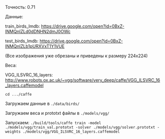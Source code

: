 Точность: 0.71

Данные:

train_birds_lmdb: https://drive.google.com/open?id=0BxZ-INMQnIZLd0dDNHN2dmJ0OWc

test_birds_lmdb: https://drive.google.com/open?id=0BxZ-INMQnIZLb1pURXVxT1Y1VUE

(Все изображения уже обрезаны и приведены к размеру 224х224)

Веса:

VGG_ILSVRC_16_layers: http://www.robots.ox.ac.uk/~vgg/software/very_deep/caffe/VGG_ILSVRC_16_layers.caffemodel


```cd .../caffe```

Загружаем данные в ```./data/birds/```

Загружаем веса и prototxt файлы в ```./models/vgg/```

Запускаем:  ```./build/tools/caffe train -model ./models/vgg/train_val.prototxt -solver ./models/vgg/solver.prototxt -weights ./models/vgg/VGG_ILSVRC_16_layers.caffemodel```
